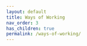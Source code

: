 ```yaml
---
layout: default
title: Ways of Working
nav_order: 3
has_children: true
permalink: /ways-of-working/
---
```

